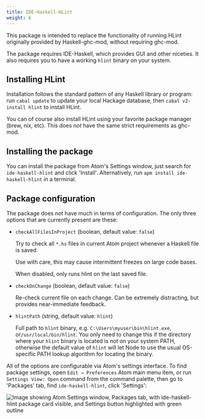 ```yaml
---
title: IDE-Haskell-HLint
weight: 6
---
```


This package is intended to replace the functionality of running HLint originally provided by Haskell-ghc-mod, without requiring ghc-mod.

The package requires IDE-Haskell, which provides GUI and other niceties. It also requires you to have a working `hlint` binary on your system.

## Installing HLint

Installation follows the standard pattern of any Haskell library or program: run `cabal update` to update your local Hackage database, then `cabal v2-install hlint` to install HLint.

You can of course also install HLint using your favorite package manager (brew, nix, etc). This does _not_ have the same strict requirements as ghc-mod.

## Installing the package

You can install the package from Atom's Settings window, just search for `ide-haskell-hlint` and click 'Install'. Alternatively, run `apm install ide-haskell-hlint` in a terminal.

## Package configuration

The package does not have much in terms of configuration. The only three options that are currently present are these:

-  `checkAllFilesInProject` (boolean, default value: `false`)

    Try to check all `*.hs` files in current Atom project whenever a Haskell file is saved.

    Use with care, this may cause intermittent freezes on large code bases.

    When disabled, only runs hlint on the last saved file.

- `checkOnChange` (boolean, default value: `false`)

    Re-check current file on each change. Can be extremely distracting, but provides near-immediate feedback.

- `hlintPath` (string, default value: `hlint`)

    Full path to `hlint` binary, e.g. `C:\Users\myuser\bin\hlint.exe`, or`/usr/local/bin/hlint`. You only need to change this if the directory where your `hlint` binary is located is not on your system PATH, otherwise the default value of `hlint` will let Node to use the usual OS-specific PATH lookup algorithm for locating the binary.

All of the options are configurable via Atom's settings interface. To find package settings, open `Edit → Preferences` Atom main menu item, or run `Settings View: Open` command from the command palette, then go to 'Packages' tab, find `ide-haskell-hlint`, click 'Settings':

![Image showing Atom Settings window, Packages tab, with ide-haskell-hlint package card visible, and Settings button highlighted with green outline](/images/2e330734b2cb0e16c48e0fe84158a5de.png)
